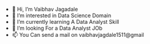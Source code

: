 - 👋 Hi, I’m Vaibhav Jagadale 
- 👀 I’m interested in Data Science Domain 
- 🌱 I’m currently learning A Data Analyst Skill
- 💞️ I’m looking For a Data Analyst JOb 
- 📫 You Can send a mail on vaibhavjagdale1511@gmail 

<!---
vaibhavjagdale1511/vaibhavjagdale1511 is a ✨ special ✨ repository because its `README.md` (this file) appears on your GitHub profile.
You can click the Preview link to take a look at your changes.
--->

